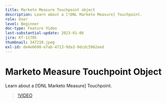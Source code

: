 ```yaml
---
title: Marketo Measure Touchpoint object
description: Learn about a [!DNL Marketo Measure] Touchpoint.
role: User
level: Beginner
doc-type: Feature Video
last-substantial-update: 2023-01-06
jira: KT-11705
thumbnail: 347219.jpeg
exl-id: de4e6690-e7ab-4713-9da3-9dcdc5962eed
---
```

# Marketo Measure Touchpoint Object

Learn about a [!DNL Marketo Measure] Touchpoint.

>[!VIDEO](https://video.tv.adobe.com/v/347219/?quality=12&learn=on)
